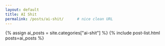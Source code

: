 ```yaml
---
layout: default
title: AI Shit
permalink: /posts/ai-shit/      # nice clean URL
---
```



{% assign ai_posts = site.categories["ai-shit"] %}
{% include post-list.html posts=ai_posts %}
